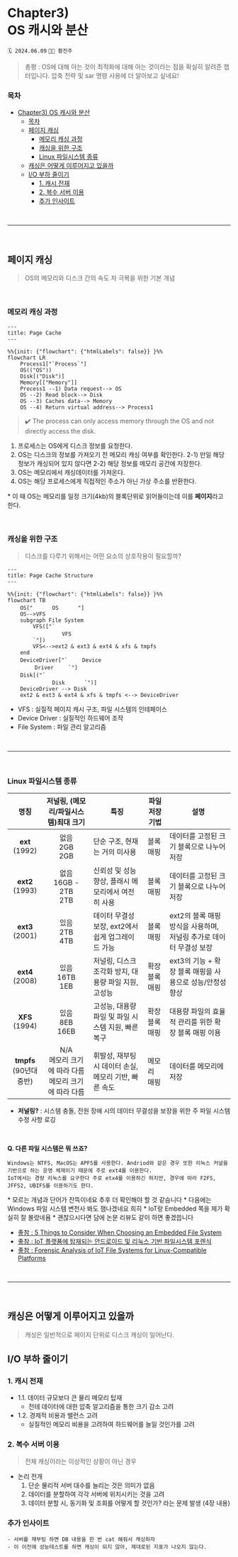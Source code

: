 # Chapter3)<br> OS 캐시와 분산

`🗓️ 2024.06.09` ` 👩🏻 황진주 `
> 총평 :
> OS에 대해 아는 것이 최적화에 대해 아는 것이라는 점을 확실히 알려준 챕터입니다.
> 압축 전략 및 sar 명령 사용에 더 알아보고 싶네요!

### 목차

- [Chapter3) OS 캐시와 분산](#chapter3-os-캐시와-분산)
    - [목차](#목차)
  - [페이지 캐싱](#페이지-캐싱)
    - [메모리 캐싱 과정](#메모리-캐싱-과정)
    - [캐싱을 위한 구조](#캐싱을-위한-구조)
    - [Linux 파일시스템 종류](#linux-파일시스템-종류)
  - [캐싱은 어떻게 이루어지고 있을까](#캐싱은-어떻게-이루어지고-있을까)
  - [I/O 부하 줄이기](#io-부하-줄이기)
    - [1. 캐시 전재](#1-캐시-전재)
    - [2. 복수 서버 이용](#2-복수-서버-이용)
    - [추가 인사이트](#추가-인사이트)

<br>

---

<br>

## 페이지 캐싱

> OS의 메모리와 디스크 간의 속도 차 극복을 위한 기본 개념

<br>

### 메모리 캐싱 과정

```mermaid
---
title: Page Cache
---

%%{init: {"flowchart": {"htmlLabels": false}} }%%
flowchart LR
    Process1["`Process`"]
    OS(("OS"))
    Disk[("Disk")]
    Memory[["Memory"]]
    Process1 --1) Data request--> OS
    OS --2) Read block--> Disk
    OS --3) Caches data--> Memory
    OS --4) Return virtual address--> Process1
```

> ✔️ The process can only access memory through the OS and not directly access the disk.

1) 프로세스는 OS에게 디스크 정보를 요청한다.
2) OS는 디스크의 정보를 가져오기 전 메모리 캐싱 여부를 확인한다.
    2-1) 만일 해당 정보가 캐싱되어 있지 않다면
    2-2) 해당 정보를 메모리 공간에 저장한다.
3) OS는 메모리에서 캐싱데이터를 가져온다.
4) OS는 해당 프로세스에게 직접적인 주소가 아닌 가상 주소를 반환한다.

 \* 이 때 OS는 메모리를 일정 크기(4kb)의 블록단위로 읽어들이는데 이를 **페이지**라고 한다.

<br>

### 캐싱을 위한 구조

 > 디스크를 다루기 위해서는 어떤 요소의 상호작용이 필요할까?

```mermaid
---
title: Page Cache Structure
---

%%{init: {"flowchart": {"htmlLabels": false}} }%%
flowchart TB
    OS["ㅤㅤㅤㅤOSㅤㅤㅤㅤ"]
    OS-->VFS
    subgraph File System
        VFS(["`
        ㅤㅤㅤㅤㅤㅤVFSㅤㅤㅤㅤㅤㅤ
        `"])
        VFS<-->ext2 & ext3 & ext4 & xfs & tmpfs
    end
    DeviceDriver["`ㅤㅤㅤDeviceㅤㅤㅤ
    ㅤㅤㅤDriverㅤㅤㅤ`"]
    Disk[("`ㅤ
        ㅤㅤㅤㅤDiskㅤㅤㅤㅤ`")]
    DeviceDriver --> Disk
    ext2 & ext3 & ext4 & xfs & tmpfs <--> DeviceDriver

```

- VFS : 실질적 페이지 캐시 구조, 파일 시스템의 인테페이스
- Device Driver : 실질적인 하드웨어 조작
- File System : 파일 관리 알고리즘


<br>

---

<br>


### Linux 파일시스템 종류

| **명칭** | **저널링, (메모리/파일시스템)최대 크기** | **특징** | **파일 저장 기법** | **설명** |
|:--:|:-----:|--|--|--|
| **ext**<br>(1992) | 없음<br>2GB<br>2GB | 단순 구조, 현재는 거의 미사용 | 블록 매핑 | 데이터를 고정된 크기 블록으로 나누어 저장 |
| **ext2**<br>(1993) | 없음<br>16GB - 2TB<br>2TB | 신뢰성 및 성능 향상, 플래시 메모리에서 여전히 사용 | 블록 매핑 | 데이터를 고정된 크기 블록으로 나누어 저장 |
| **ext3**<br>(2001) | 있음<br>2TB<br>4TB | 데이터 무결성 보장, ext2에서 쉽게 업그레이드 가능 | 블록 매핑 | ext2의 블록 매핑 방식을 사용하며, 저널링 추가로 데이터 무결성 보장 |
| **ext4**<br>(2008) | 있음<br>16TB<br>1EB | 저널링, 디스크 조각화 방지, 대용량 파일 지원, 고성능 | 확장 블록 매핑 | ext3의 기능 + 확장 블록 매핑을 사용으로 성능/안정성 향상 |
| **XFS**<br>(1994) | 있음<br>8EB<br>16EB | 고성능, 대용량 파일 및 파일 시스템 지원, 빠른 복구 | 확장 블록 매핑 | 대용량 파일의 효율적 관리를 위한 확장 블록 매핑 이용 |
| **tmpfs**<br>(90년대 중반) | N/A<br>메모리 크기에 따라 다름<br>메모리 크기에 따라 다름 | 휘발성, 재부팅 시 데이터 손실, 메모리 기반, 빠른 속도 | 메모리 매핑 | 데이터를 메모리에 저장 |

- **저널링?** : 시스템 충돌, 전원 장애 시의 데이터 무결성을 보장을 위한 주 파일 시스템 수정 사항 로깅

<br>

**Q. 다른 파일 시스템은 뭐 쓰죠?**

```
Windows는 NTFS, MacOS는 APFS를 사용한다. Andriod와 같은 경우 또한 리눅스 커널을 기반으로 하는 운영 체제이기 때문에 주로 ext4를 이용한다.
IoT에서는 경량 리눅스를 요구한다 주로 etx4를 이용하긴 하지만, 경우에 따라 F2FS, JFFS2, UBIFS를 이용하기도 한다. 
```

 \* 모르는 개념과 단어가 잔뜩이네요 추후 더 확인해야 할 것 같슴니다
 \* 다음에는 Windows 파일 시스템 변천사 봐도 잼나겠네요 희히
 \* IoT랑 Embedded 쪽을 제가 확실히 잘 몰랐네욤
 \* 괜찮으시다면 담에 논문 리뷰도 같이 하면 좋겠씁니다

- [좋참 : 5 Things to Consider When Choosing an Embedded File System](https://www.jblopen.com/choosing-embedded-file-system/)
- [좋참 : IoT 플랫폼에 탑재되는 안드로이드 및 리눅스 기반 파일시스템 포렌식](http://journal.dcs.or.kr/xml/36063/36063.pdf)
- [좋참 : Forensic Analysis of IoT File Systems for Linux-Compatible Platforms
](https://www.mdpi.com/2079-9292/11/19/3219)

<br>

---

<br>

## 캐싱은 어떻게 이루어지고 있을까
 > 캐싱은 일반적으로 페이지 단위로 디스크 캐싱이 일어난다.

## I/O 부하 줄이기

### 1. 캐시 전재 
 - 1.1. 데이터 규모보다 큰 물리 메모리 탑재
   - 전테 데이터에 대한 압축 알고리즘을 통한 크기 감소 고려
 - 1.2. 경제적 비용과 밸런스 고려
   - 실질적인 메모리 비용을 고려하여 하드웨어를 늘일 것인가를 고려

### 2. 복수 서버 이용

 > 전체 캐싱이라는 이상적인 상황이 아닌 경우

 - 논리 전개 
   1) 단순 물리적 서버 대수를 늘리는 것은 의미가 없음
   2) 데이터를 분할하여 각각 서버에 위치시키는 것을 고려
   3) 데이터 분할 시, 동기화 및 조회를 어떻게 할 것인가? 라는 문제 발생 (4장 내용)

### 추가 인사이트

    - 서버를 재부팅 하면 DB 내용을 한 번 cat 해줘서 캐싱하자
    - 이 이전에 성능테스트를 하면 캐싱이 되지 않아, 제대로된 지표가 나오지 않는다.
